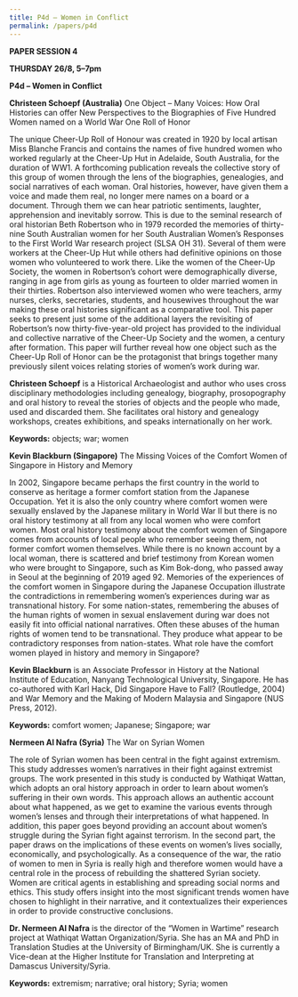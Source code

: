 ```yaml
---
title: P4d – Women in Conflict
permalink: /papers/p4d
---
```

<b>PAPER SESSION 4
	
THURSDAY 26/8, 5–7pm
	
P4d – Women in Conflict

Christeen Schoepf (Australia)</b> One Object – Many Voices: How Oral Histories can offer New Perspectives to the Biographies of Five Hundred Women named on a World War One Roll of Honor

The unique Cheer-Up Roll of Honour was created in 1920 by local artisan Miss Blanche Francis and contains the names of five hundred women who worked regularly at the Cheer-Up Hut in Adelaide, South Australia, for the duration of WW1. A forthcoming publication reveals the collective story of this group of women through the lens of the biographies, genealogies, and social narratives of each woman. Oral histories, however, have given them a voice and made them real, no longer mere names on a board or a document. Through them we can hear patriotic sentiments, laughter, apprehension and inevitably sorrow. This is due to the seminal research of oral historian Beth Robertson who in 1979 recorded the memories of thirty-nine South Australian women for her South Australian Women’s Responses to the First World War research project (SLSA OH 31). Several of them were workers at the Cheer-Up Hut while others had definitive opinions on those women who volunteered to work there. Like the women of the Cheer-Up Society, the women in Robertson’s cohort were demographically diverse, ranging in age from girls as young as fourteen to older married women in their thirties. Robertson also interviewed women who were teachers, army nurses, clerks, secretaries, students, and housewives throughout the war making these oral histories significant as a comparative tool. This paper seeks to present just some of the additional layers the revisiting of Robertson’s now thirty-five-year-old project has provided to the individual and collective narrative of the Cheer-Up Society and the women, a century after formation. This paper will further reveal how one object such as the Cheer-Up Roll of Honor can be the protagonist that brings together many previously silent voices relating stories of women’s work during war.

<b>Christeen Schoepf</b> is a Historical Archaeologist and author who uses cross disciplinary methodologies including genealogy, biography, prosopography and oral history to reveal the stories of objects and the people who made, used and discarded them. She facilitates oral history and genealogy workshops, creates exhibitions, and speaks internationally on her work.

<b>Keywords:</b> objects; war; women

<b>Kevin Blackburn (Singapore)</b> The Missing Voices of the Comfort Women of Singapore in History and Memory

In 2002, Singapore became perhaps the first country in the world to conserve as heritage a former comfort station from the Japanese Occupation. Yet it is also the only country where comfort women were sexually enslaved by the Japanese military in World War II but there is no oral history testimony at all from any local women who were comfort women. Most oral history testimony about the comfort women of Singapore comes from accounts of local people who remember seeing them, not former comfort women themselves. While there is no known account by a local woman, there is scattered  and brief testimony from Korean women who were brought to Singapore, such as Kim Bok-dong, who passed away in Seoul at the beginning of 2019 aged 92. Memories of the experiences of the comfort women in Singapore during the Japanese Occupation illustrate the contradictions in remembering women’s experiences during war as transnational history. For some nation-states, remembering the abuses of the human rights of women in sexual enslavement during war does not easily fit into official national narratives. Often these abuses of the human rights of women tend to be transnational. They produce what appear to be contradictory responses from nation-states. What role have the comfort women played in history and memory in Singapore?

<b>Kevin Blackburn</b> is an Associate Professor in History at the National Institute of Education, Nanyang Technological University, Singapore. He has co-authored with Karl Hack, Did Singapore Have to Fall? (Routledge, 2004) and War Memory and the Making of Modern Malaysia and Singapore (NUS Press, 2012).

<b>Keywords:</b> comfort women; Japanese; Singapore; war

<b>Nermeen Al Nafra (Syria)</b> The War on Syrian Women

The role of Syrian women has been central in the fight against extremism. This study addresses women’s narratives in their fight against extremist groups. The work presented in this study is conducted by Wathiqat Wattan, which adopts an oral history approach in order to learn about women’s suffering in their own words. This approach allows an authentic account about what happened, as we get to examine the various events through women’s lenses and through their interpretations of what happened. In addition, this paper goes beyond providing an account about women’s struggle during the Syrian fight against terrorism. In the second part, the paper draws on the implications of these events on women’s lives socially, economically, and psychologically.  As a consequence of the war, the ratio of women to men in Syria is really high and therefore women would have a central role in the process of rebuilding the shattered Syrian society. Women are critical agents in establishing and spreading social norms and ethics. This study offers insight into the most significant trends women have chosen to highlight in their narrative, and it contextualizes their experiences in order to provide constructive conclusions.

<b>Dr. Nermeen Al Nafra</b> is the director of the “Women in Wartime” research project at Wathiqat Wattan Organization/Syria. She has an MA and PhD in Translation Studies at the University of Birmingham/UK. She is currently a Vice-dean at the Higher Institute for Translation and Interpreting at Damascus University/Syria.

<b>Keywords:</b> extremism; narrative; oral history; Syria; women
